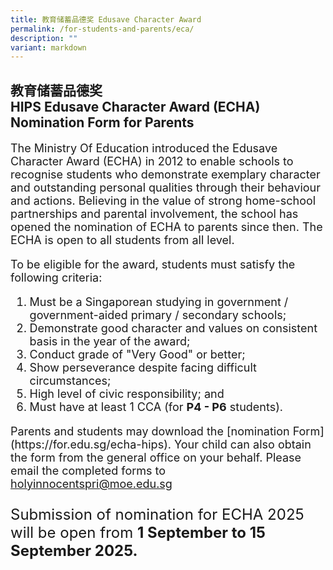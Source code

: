 ```yaml
---
title: 教育储蓄品德奖 Edusave Character Award
permalink: /for-students-and-parents/eca/
description: ""
variant: markdown
---
```

## 教育储蓄品德奖 <br>HIPS Edusave Character Award (ECHA) Nomination Form for Parents

<div style="font-size:18px;">
    <p>The Ministry Of Education introduced the Edusave Character Award (ECHA) in 2012 to enable schools to recognise students who demonstrate exemplary character and outstanding personal qualities through their behaviour and actions. Believing in the value of strong home-school partnerships and parental involvement, the school has opened the nomination of ECHA to parents since then. The ECHA is open to all students from all level.</p>
    <p>To be eligible for the award, students must satisfy the following criteria:</p>
    <ol>
        <li>Must be a Singaporean studying in government / government-aided primary / secondary schools;</li>
        <li>Demonstrate good character and values on consistent basis in the year of the award;</li>
        <li>Conduct grade of "Very Good" or better;</li>
        <li>Show perseverance despite facing difficult circumstances;</li>
        <li>High level of civic responsibility; and</li>
        <li>Must have at least 1 CCA (for <strong>P4 - P6</strong> students).</li>
    </ol>
    <p>Parents and students may download the [nomination Form](https://for.edu.sg/echa-hips). Your child can also obtain the form from the general office on your behalf. Please email the completed forms to <a href="mailto:holyinnocentspri@moe.edu.sg">holyinnocentspri@moe.edu.sg</a></p>
    <p style="font-size:24px;">Submission of nomination for ECHA 2025 will be open from <strong>1 September to 15 September 2025.</strong></p>
</div>
